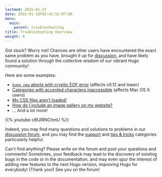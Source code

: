 ```yaml
---
lastmod: 2015-01-27
date: 2015-01-18T02:41:52-07:00
menu:
  main:
    parent: troubleshooting
title: Troubleshooting Overview
weight: 0
---
```


Got stuck?  Worry not!  Chances are other users have encountered
the exact same problem as you have, brought it up for
[discussion](https://discourse.gohugo.io/), and have likely found a solution
through the collective wisdom of our vibrant Hugo community!

Here are some examples:

* [`hugo new` aborts with cryptic EOF error](/troubleshooting/strange-eof-error/) (affects v0.12 and lower)
* [Categories with accented characters inaccessible](/troubleshooting/categories-with-accented-characters/) (affects Mac OS&nbsp;X users)
* [My CSS files aren't loaded!](https://discourse.gohugo.io/t/deployment-workflow/90/15)
* [How do I include an image gallery on my website?](https://discourse.gohugo.io/t/image-gallery/594)
* ... And a lot more!

{{% youtube c8fJIRNChmU %}}

Indeed, you may find many questions and solutions
to problems in our [discussion forum](https://discourse.gohugo.io/),
and you may find the [support](https://discourse.gohugo.io/category/support)
and [tips & tricks](https://discourse.gohugo.io/category/tips-tricks)
categories particularly helpful.

Can't find anything?  Please write on the forum and post your questions
and comments!  Sometimes, your feedback may lead to the discovery of
existing bugs in the code or in the documentation, and may even spur
the interest of adding new features to the next Hugo version, improving
Hugo for everybody!  (Thank you!)  See you on the forum!
